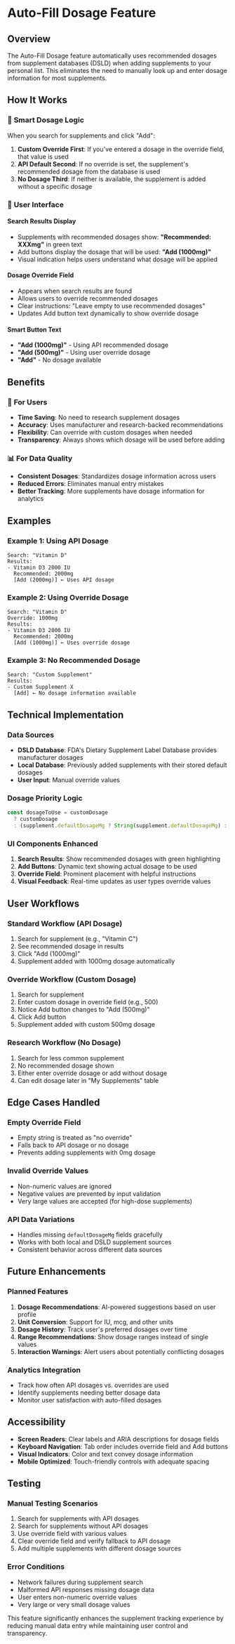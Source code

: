 # Auto-Fill Dosage Feature

## Overview

The Auto-Fill Dosage feature automatically uses recommended dosages from supplement databases (DSLD) when adding supplements to your personal list. This eliminates the need to manually look up and enter dosage information for most supplements.

## How It Works

### 🎯 **Smart Dosage Logic**

When you search for supplements and click "Add":

1. **Custom Override First**: If you've entered a dosage in the override field, that value is used
2. **API Default Second**: If no override is set, the supplement's recommended dosage from the database is used
3. **No Dosage Third**: If neither is available, the supplement is added without a specific dosage

### 📱 **User Interface**

#### **Search Results Display**
- Supplements with recommended dosages show: **"Recommended: XXXmg"** in green text
- Add buttons display the dosage that will be used: **"Add (1000mg)"**
- Visual indication helps users understand what dosage will be applied

#### **Dosage Override Field**
- Appears when search results are found
- Allows users to override recommended dosages
- Clear instructions: "Leave empty to use recommended dosages"
- Updates Add button text dynamically to show override dosage

#### **Smart Button Text**
- **"Add (1000mg)"** - Using API recommended dosage
- **"Add (500mg)"** - Using user override dosage  
- **"Add"** - No dosage available

## Benefits

### 🚀 **For Users**
- **Time Saving**: No need to research supplement dosages
- **Accuracy**: Uses manufacturer and research-backed recommendations
- **Flexibility**: Can override with custom dosages when needed
- **Transparency**: Always shows which dosage will be used before adding

### 📊 **For Data Quality**
- **Consistent Dosages**: Standardizes dosage information across users
- **Reduced Errors**: Eliminates manual entry mistakes
- **Better Tracking**: More supplements have dosage information for analytics

## Examples

### Example 1: Using API Dosage
```
Search: "Vitamin D"
Results: 
- Vitamin D3 2000 IU
  Recommended: 2000mg
  [Add (2000mg)] ← Uses API dosage
```

### Example 2: Using Override Dosage
```
Search: "Vitamin D"
Override: 1000mg
Results:
- Vitamin D3 2000 IU  
  Recommended: 2000mg
  [Add (1000mg)] ← Uses override dosage
```

### Example 3: No Recommended Dosage
```
Search: "Custom Supplement"
Results:
- Custom Supplement X
  [Add] ← No dosage information available
```

## Technical Implementation

### **Data Sources**
- **DSLD Database**: FDA's Dietary Supplement Label Database provides manufacturer dosages
- **Local Database**: Previously added supplements with their stored default dosages
- **User Input**: Manual override values

### **Dosage Priority Logic**
```typescript
const dosageToUse = customDosage 
  ? customDosage 
  : (supplement.defaultDosageMg ? String(supplement.defaultDosageMg) : undefined);
```

### **UI Components Enhanced**
1. **Search Results**: Show recommended dosages with green highlighting
2. **Add Buttons**: Dynamic text showing actual dosage to be used
3. **Override Field**: Prominent placement with helpful instructions
4. **Visual Feedback**: Real-time updates as user types override values

## User Workflows

### **Standard Workflow (API Dosage)**
1. Search for supplement (e.g., "Vitamin C")
2. See recommended dosage in results
3. Click "Add (1000mg)" 
4. Supplement added with 1000mg dosage automatically

### **Override Workflow (Custom Dosage)**
1. Search for supplement
2. Enter custom dosage in override field (e.g., 500)
3. Notice Add button changes to "Add (500mg)"
4. Click Add button
5. Supplement added with custom 500mg dosage

### **Research Workflow (No Dosage)**
1. Search for less common supplement
2. No recommended dosage shown
3. Either enter override dosage or add without dosage
4. Can edit dosage later in "My Supplements" table

## Edge Cases Handled

### **Empty Override Field**
- Empty string is treated as "no override"
- Falls back to API dosage or no dosage
- Prevents adding supplements with 0mg dosage

### **Invalid Override Values**
- Non-numeric values are ignored
- Negative values are prevented by input validation
- Very large values are accepted (for high-dose supplements)

### **API Data Variations**
- Handles missing `defaultDosageMg` fields gracefully
- Works with both local and DSLD supplement sources
- Consistent behavior across different data sources

## Future Enhancements

### **Planned Features**
1. **Dosage Recommendations**: AI-powered suggestions based on user profile
2. **Unit Conversion**: Support for IU, mcg, and other units
3. **Dosage History**: Track user's preferred dosages over time
4. **Range Recommendations**: Show dosage ranges instead of single values
5. **Interaction Warnings**: Alert users about potentially conflicting dosages

### **Analytics Integration**
- Track how often API dosages vs. overrides are used
- Identify supplements needing better dosage data
- Monitor user satisfaction with auto-filled dosages

## Accessibility

- **Screen Readers**: Clear labels and ARIA descriptions for dosage fields
- **Keyboard Navigation**: Tab order includes override field and Add buttons
- **Visual Indicators**: Color and text convey dosage information
- **Mobile Optimized**: Touch-friendly controls with adequate spacing

## Testing

### **Manual Testing Scenarios**
1. Search for supplements with API dosages
2. Search for supplements without API dosages  
3. Use override field with various values
4. Clear override field and verify fallback to API dosage
5. Add multiple supplements with different dosage sources

### **Error Conditions**
- Network failures during supplement search
- Malformed API responses missing dosage data
- User enters non-numeric override values
- Very large or very small dosage values

This feature significantly enhances the supplement tracking experience by reducing manual data entry while maintaining user control and transparency. 